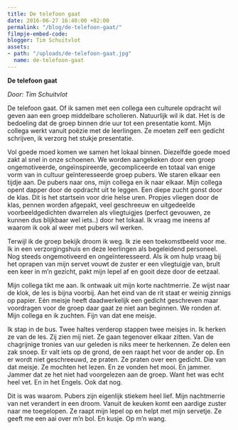 ```yaml
---
title: De telefoon gaat
date: 2016-06-27 16:40:00 +02:00
permalink: "/blog/de-telefoon-gaat/"
filmpje-embed-code: 
blogger: Tim Schuitvlot
assets:
- path: "/uploads/de-telefoon-gaat.jpg"
  name: de-telefoon-gaat
---
```


**De telefoon gaat**

*Door: Tim Schuitvlot*

De telefoon gaat. Of ik samen met een collega een culturele opdracht wil geven aan een groep middelbare scholieren. Natuurlijk wil ik dat. Het is de bedoeling dat de groep binnen drie uur tot een presentatie komt. Mijn collega werkt vanuit poëzie met de leerlingen. Ze moeten zelf een gedicht schrijven, ik verzorg het stukje presentatie. 

Vol goede moed komen we samen het lokaal binnen. Diezelfde goede moed zakt al snel in onze schoenen. We worden aangekeken door een groep ongemotiveerde, ongeïnspireerde, gecompliceerde en totaal van enige vorm van in cultuur geïnteresseerde groep pubers. We staren elkaar een tijdje aan. De pubers naar ons, mijn collega en ik naar elkaar. Mijn collega opent dapper door de opdracht uit te leggen. Een diepe zucht gonst door de klas. Dit is het startsein voor drie helse uren. Propjes vliegen door de klas, pennen worden afgepakt, veel geschreeuw en uitgedeelde voorbeeldgedichten dwarrelen als vliegtuigjes (perfect gevouwen, ze kunnen dus blijkbaar wel iets..) door het lokaal. Ik vraag me ineens af waarom ik ook al weer met pubers wil werken.

Terwijl ik de groep bekijk droom ik weg. Ik zie een toekomstbeeld voor me. Ik in een verzorgingshuis en deze leerlingen als begeleidend personeel. Nog steeds ongemotiveerd en ongeïnteresseerd. Als ik om hulp vraag bij het oprapen van mijn servet vouwt de zuster er een vliegtuigje van, brult een keer in m’n gezicht, pakt mijn lepel af en gooit deze door de eetzaal.

Mijn collega tikt me aan. Ik ontwaak uit mijn korte nachtmerrie. Ze wijst naar de klok, de les is bijna voorbij. Aan het eind van de rit staat er weinig zinnigs op papier. Eén meisje heeft daadwerkelijk een gedicht geschreven maar voordragen voor de groep daar gaat ze niet aan beginnen. We ronden af. Mijn collega en ik zuchten. Fijn van dat ene meisje.

Ik stap in de bus. Twee haltes verderop stappen twee meisjes in. Ik herken ze van de les. Zij zien mij niet. Ze gaan tegenover elkaar zitten. Van de chagrijnige tronies van uur geleden is niks meer te herkennen. Ze delen een zak snoep. Er valt iets op de grond, de een raapt het voor de ander op. En er wordt niet geschreeuwd, ze praten. Ze praten over een gedicht. Die van dat meisje. Ze mochten het lezen. En ze vonden het mooi. En jammer. Jammer dat ze het niet had voorgelezen aan de groep. Want het was echt heel vet. En in het Engels. Ook dat nog.

Dit is was waarom. Pubers zijn eigenlijk stiekem heel lief. Mijn nachtmerrie van net verandert in een droom. Vanuit de keuken komt een aardige zuster naar me toegelopen. Ze raapt mijn lepel op en helpt met mijn servetje. Ze geeft me een aai over m’n bol. En kusje. Op m’n wang.
